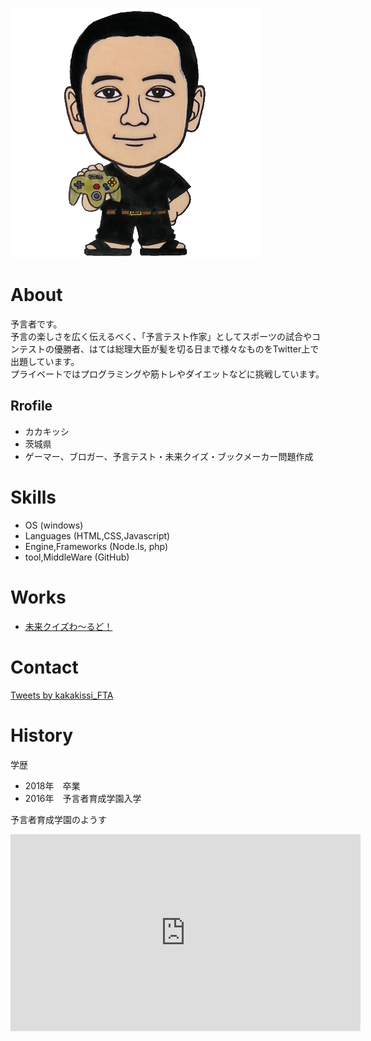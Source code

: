 ![プロフィール写真](blog-profile-icon-2.png)

# About

予言者です。  
予言の楽しさを広く伝えるべく、「予言テスト作家」としてスポーツの試合やコンテストの優勝者、はては総理大臣が髪を切る日まで様々なものをTwitter上で出題しています。  
プライベートではプログラミングや筋トレやダイエットなどに挑戦しています。

## Rrofile
- カカキッシ
- 茨城県
- ゲーマー、ブロガー、予言テスト・未来クイズ・ブックメーカー問題作成

# Skills
- OS (windows)
- Languages (HTML,CSS,Javascript)
- Engine,Frameworks (Node.ls, php)
- tool,MiddleWare (GitHub)

# Works
- [未来クイズわ～るど！](https://futurequiz.world/)

# Contact

<a class="twitter-timeline" data-width="400" data-height="600" data-theme="light" href="https://twitter.com/kakakissi_FTA?ref_src=twsrc%5Etfw">Tweets by kakakissi_FTA</a> <script async src="https://platform.twitter.com/widgets.js" charset="utf-8"></script>

# History
学歴
- 2018年　卒業
- 2016年　予言者育成学園入学

予言者育成学園のようす
<iframe width="560" height="315" src="https://www.youtube.com/embed/aALk-ml9gQI" frameborder="0" allow="accelerometer; autoplay; encrypted-media; gyroscope; picture-in-picture" allowfullscreen></iframe>

